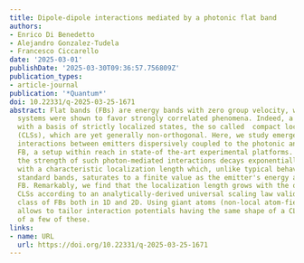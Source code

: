 ```yaml
---
title: Dipole-dipole interactions mediated by a photonic flat band
authors:
- Enrico Di Benedetto
- Alejandro Gonzalez-Tudela
- Francesco Ciccarello
date: '2025-03-01'
publishDate: '2025-03-30T09:36:57.756809Z'
publication_types:
- article-journal
publication: '*Quantum*'
doi: 10.22331/q-2025-03-25-1671
abstract: Flat bands (FBs) are energy bands with zero group velocity, which in electronic
  systems were shown to favor strongly correlated phenomena. Indeed, a FB can be spanned
  with a basis of strictly localized states, the so called  compact localized states
  (CLSs), which are yet generally non-orthogonal. Here, we study emergent dipole-dipole
  interactions between emitters dispersively coupled to the photonic analogue of a
  FB, a setup within reach in state-of the-art experimental platforms. We show that
  the strength of such photon-mediated interactions decays exponentially with distance
  with a characteristic localization length which, unlike typical behaviours with
  standard bands, saturates to a finite value as the emitter's energy approaches the
  FB. Remarkably, we find that the localization length grows with the overlap between
  CLSs according to an analytically-derived universal scaling law valid for a large
  class of FBs both in 1D and 2D. Using giant atoms (non-local atom-field coupling)
  allows to tailor interaction potentials having the same shape of a CLS or a superposition
  of a few of these.
links:
- name: URL
  url: https://doi.org/10.22331/q-2025-03-25-1671
---
```

